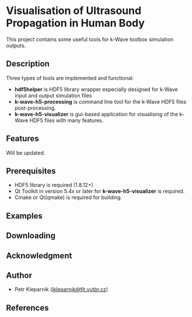 Visualisation of Ultrasound Propagation in Human Body 
=====================
This project contains some useful tools for k-Wave toolbox simulation outputs.

Description
-----------
Three types of tools are implemented and functional:
* **hdf5helper** is HDF5 library wrapper especially designed for k-Wave input and output simulation files
* **k-wave-h5-processing** is command line tool for the k-Wave HDF5 files post-processing.
* **k-wave-h5-visualizer** is gui-based application for visualising of the k-Wave HDF5 files with many features.

Features
--------
Will be updated.

Prerequisites
-------------
* HDF5 library is required (1.8.12+)
* Qt Toolkit in version 5.4x or later for **k-wave-h5-visualizer** is required.
* Cmake or Qt(qmake) is required for building.

Examples
--------

Downloading
-----------

Acknowledgment
---------------

Author
-------
* Petr Kleparnik   (<ikleparnik@fit.vutbr.cz>)

References
----------
